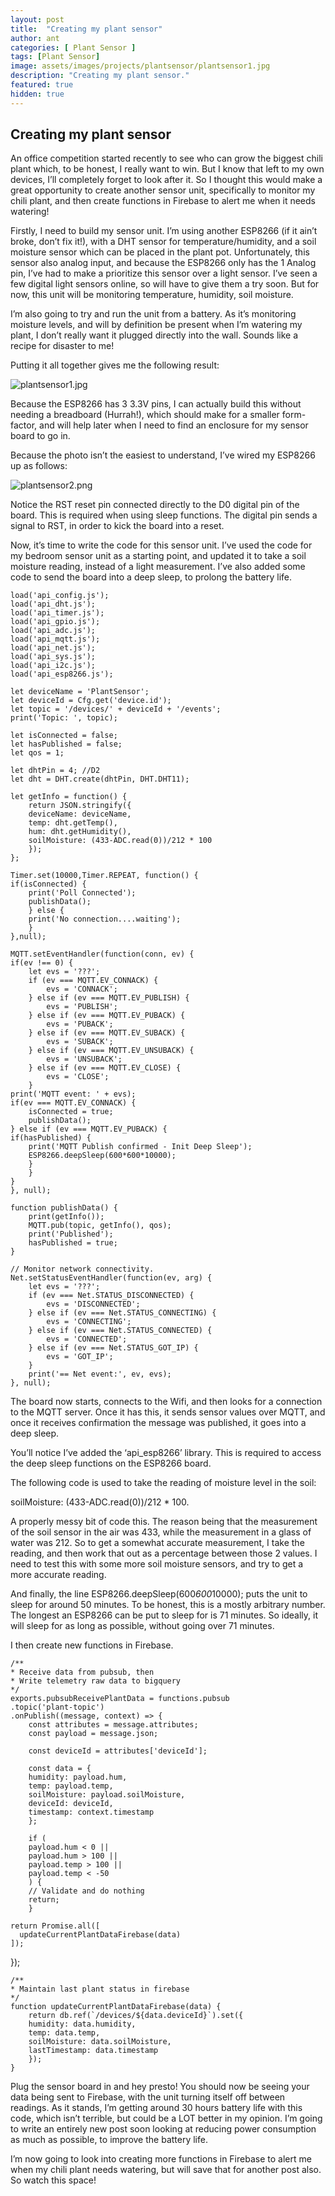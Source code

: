 ```yaml
---
layout: post
title:  "Creating my plant sensor"
author: ant
categories: [ Plant Sensor ]
tags: [Plant Sensor]
image: assets/images/projects/plantsensor/plantsensor1.jpg
description: "Creating my plant sensor."
featured: true
hidden: true
---
```


## Creating my plant sensor

An office competition started recently to see who can grow the biggest chili plant which, to be honest, I really want to win. But I know that left to my own devices, I’ll completely forget to look after it. So I thought this would make a great opportunity to create another sensor unit, specifically to monitor my chili plant, and then create functions in Firebase to alert me when it needs watering!
<!--more-->
Firstly, I need to build my sensor unit. I’m using another ESP8266 (if it ain’t broke, don’t fix it!), with a DHT sensor for temperature/humidity, and a soil moisture sensor which can be placed in the plant pot. Unfortunately, this sensor also analog input, and because the ESP8266 only has the 1 Analog pin, I’ve had to make a prioritize this sensor over a light sensor. I’ve seen a few digital light sensors online, so will have to give them a try soon. But for now, this unit will be monitoring temperature, humidity, soil moisture.

I’m also going to try and run the unit from a battery. As it’s monitoring moisture levels, and will by definition be present when I’m watering my plant, I don’t really want it plugged directly into the wall. Sounds like a recipe for disaster to me!

Putting it all together gives me the following result:

![plantsensor1.jpg]({{site.baseurl}}/assets/images/projects/plantsensor/plantsensor1.jpg)

Because the ESP8266 has 3 3.3V pins, I can actually build this without needing a breadboard (Hurrah!), which should make for a smaller form-factor, and will help later when I need to find an enclosure for my sensor board to go in. 

Because the photo isn’t the easiest to understand, I’ve wired my ESP8266 up as follows:

![plantsensor2.png]({{site.baseurl}}/assets/images/projects/plantsensor/plantsensor2.png)


Notice the RST reset pin connected directly to the D0 digital pin of the board. This is required when using sleep functions. The digital pin sends a signal to RST, in order to kick the board into a reset. 

Now, it’s time to write the code for this sensor unit. I’ve used the code for my bedroom sensor unit as a starting point, and updated it to take a soil moisture reading, instead of a light measurement. I’ve also added some code to send the board into a deep sleep, to prolong the battery life.

	load('api_config.js');
	load('api_dht.js');
	load('api_timer.js');
	load('api_gpio.js');
	load('api_adc.js');
	load('api_mqtt.js');
	load('api_net.js');
	load('api_sys.js');
	load('api_i2c.js');
	load('api_esp8266.js');

	let deviceName = 'PlantSensor';
	let deviceId = Cfg.get('device.id');
	let topic = '/devices/' + deviceId + '/events';
	print('Topic: ', topic);

	let isConnected = false;
	let hasPublished = false;
	let qos = 1;

	let dhtPin = 4; //D2
	let dht = DHT.create(dhtPin, DHT.DHT11);

	let getInfo = function() {
  		return JSON.stringify({
    	deviceName: deviceName,
    	temp: dht.getTemp(),
    	hum: dht.getHumidity(),
    	soilMoisture: (433-ADC.read(0))/212 * 100
  		});
	};

	Timer.set(10000,Timer.REPEAT, function() {
	if(isConnected) {
		print('Poll Connected');
		publishData();
		} else {
		print('No connection....waiting');
		}
	},null);

	MQTT.setEventHandler(function(conn, ev) {
	if(ev !== 0) {
		let evs = '???';
  		if (ev === MQTT.EV_CONNACK) {
			evs = 'CONNACK';
		} else if (ev === MQTT.EV_PUBLISH) {
			evs = 'PUBLISH';
		} else if (ev === MQTT.EV_PUBACK) {
			evs = 'PUBACK';
		} else if (ev === MQTT.EV_SUBACK) {
			evs = 'SUBACK';
		} else if (ev === MQTT.EV_UNSUBACK) {
  			evs = 'UNSUBACK';
		} else if (ev === MQTT.EV_CLOSE) {
			evs = 'CLOSE';
		} 
	print('MQTT event: ' + evs);
	if(ev === MQTT.EV_CONNACK) {
    	isConnected = true;
    	publishData();
  	} else if (ev === MQTT.EV_PUBACK) {
	if(hasPublished) {
		print('MQTT Publish confirmed - Init Deep Sleep');
		ESP8266.deepSleep(600*600*10000);
		}
		}
	}
	}, null);

	function publishData() {
		print(getInfo());
  		MQTT.pub(topic, getInfo(), qos);    
		print('Published');
    	hasPublished = true;
	}

	// Monitor network connectivity.
	Net.setStatusEventHandler(function(ev, arg) {
  		let evs = '???';
  		if (ev === Net.STATUS_DISCONNECTED) {
    		evs = 'DISCONNECTED';
  		} else if (ev === Net.STATUS_CONNECTING) {
    		evs = 'CONNECTING';
  		} else if (ev === Net.STATUS_CONNECTED) {
    		evs = 'CONNECTED';
  		} else if (ev === Net.STATUS_GOT_IP) {
    		evs = 'GOT_IP';
  		}
  		print('== Net event:', ev, evs);
	}, null);
    
The board now starts, connects to the Wifi, and then looks for a connection to the MQTT server. Once it has this, it sends sensor values over MQTT, and once it receives confirmation the message was published, it goes into a deep sleep.

You’ll notice I’ve added the ‘api_esp8266’ library. This is required to access the deep sleep functions on the ESP8266 board.

The following code is used to take the reading of moisture level in the soil:

soilMoisture: (433-ADC.read(0))/212 * 100.

A properly messy bit of code this. The reason being that the measurement of the soil sensor in the air was 433, while the measurement in a glass of water was 212. So to get a somewhat accurate measurement, I take the reading, and then work that out as a percentage between those 2 values. I need to test this with some more soil moisture sensors, and try to get a more accurate reading.

And finally, the line ESP8266.deepSleep(600*600*10000); puts the unit to sleep for around 50 minutes. To be honest, this is a mostly arbitrary number. The longest an ESP8266 can be put to sleep for is 71 minutes. So ideally, it will sleep for as long as possible, without going over 71 minutes.

I then create new functions in Firebase.

	/**
 	* Receive data from pubsub, then 
 	* Write telemetry raw data to bigquery
 	*/
	exports.pubsubReceivePlantData = functions.pubsub
  	.topic('plant-topic')
  	.onPublish((message, context) => {
    	const attributes = message.attributes;
    	const payload = message.json;

    	const deviceId = attributes['deviceId'];

    	const data = {
      	humidity: payload.hum,
      	temp: payload.temp,
      	soilMoisture: payload.soilMoisture,
      	deviceId: deviceId,
      	timestamp: context.timestamp
    	};

    	if (
      	payload.hum < 0 ||
      	payload.hum > 100 ||
      	payload.temp > 100 ||
      	payload.temp < -50 
    	) {
      	// Validate and do nothing
      	return;
    	}

    return Promise.all([
      updateCurrentPlantDataFirebase(data)
    ]);
  });


	/** 
 	* Maintain last plant status in firebase
	*/
	function updateCurrentPlantDataFirebase(data) {
  		return db.ref(`/devices/${data.deviceId}`).set({
    	humidity: data.humidity,
    	temp: data.temp,
    	soilMoisture: data.soilMoisture,
    	lastTimestamp: data.timestamp
  		});
	}
    
Plug the sensor board in and hey presto! You should now be seeing your data being sent to Firebase, with the unit turning itself off between readings. As it stands, I’m getting around 30 hours battery life with this code, which isn’t terrible, but could be a LOT better in my opinion. I’m going to write an entirely new post soon looking at reducing power consumption as much as possible, to improve the battery life. 

I’m now going to look into creating more functions in Firebase to alert me when my chili plant needs watering, but will save that for another post also. So watch this space!
